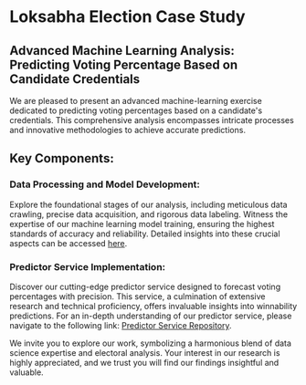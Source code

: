 # Loksabha Election Case Study

## Advanced Machine Learning Analysis: Predicting Voting Percentage Based on Candidate Credentials

We are pleased to present an advanced machine-learning exercise dedicated to predicting voting percentages based on a candidate's credentials. This comprehensive analysis encompasses intricate processes and innovative methodologies to achieve accurate predictions.

## Key Components:

### Data Processing and Model Development:
Explore the foundational stages of our analysis, including meticulous data crawling, precise data acquisition, and rigorous data labeling. Witness the expertise of our machine learning model training, ensuring the highest standards of accuracy and reliability. Detailed insights into these crucial aspects can be accessed [here](https://github.com/rahulakkina/LoksabhaElectionCaseStudy-2019/tree/master/python).

### Predictor Service Implementation:
Discover our cutting-edge predictor service designed to forecast voting percentages with precision. This service, a culmination of extensive research and technical proficiency, offers invaluable insights into winnability predictions. For an in-depth understanding of our predictor service, please navigate to the following link: [Predictor Service Repository](https://github.com/rahulakkina/LoksabhaElectionCaseStudy-2019/tree/master/winnability-predictor-service).

We invite you to explore our work, symbolizing a harmonious blend of data science expertise and electoral analysis. Your interest in our research is highly appreciated, and we trust you will find our findings insightful and valuable.
